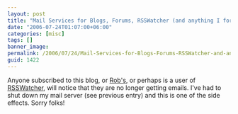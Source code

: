 ```yaml
---
layout: post
title: "Mail Services for Blogs, Forums, RSSWatcher (and anything I forgot)"
date: "2006-07-24T01:07:00+06:00"
categories: [misc]
tags: []
banner_image: 
permalink: /2006/07/24/Mail-Services-for-Blogs-Forums-RSSWatcher-and-anything-I-forgot
guid: 1422
---
```


Anyone subscribed to this blog, or <a href="http://www.brooks-bilson.com/blogs/rob/">Rob's</a>, or perhaps is a user of <a href="http://www.rsswatcher.com">RSSWatcher</a>, will notice that they are no longer getting emails. I've had to shut down my mail server (see previous entry) and this is one of the side effects. Sorry folks!